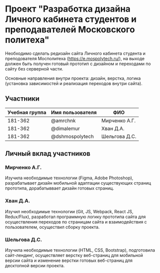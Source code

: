 # Проект "Разработка дизайна Личного кабинета студентов и преподавателей Московского политеха"
Необходимо сделать редизайн сайта Личного кабинета студента и преподователя Мосполитеха (https://e.mospolytech.ru/), на выходе должен быть получен готовый прототип с дизайном и переходами по сайту без серверной части.

Основные направления внутри проекта: дизайн, верстка, логика (установка зависимостей и реализация переходов внутри сайта).

## Участники

| Учебная группа | Имя пользователя | ФИО                      |
|----------------|------------------|--------------------------|
| 181-362        | @amrchnk         | Мирченко А.Г.            |
| 181-362        | @dimalemur       | Хван Д.А.                |
| 181-362        | @dshmospolytech  | Шельгова Д.С.            |

## Личный вклад участников

### Мирченко А.Г.

Изучила необходимые технологии (Figma, Adobe Photoshop), разрабатывает дизайн мобильной адаптации существующих страниц прототипа, дорабатыввает дизайн готовых страниц.

### Хван Д.А.

Изучил необходимые технологии (Git, JS, Webpack, React JS, Redux/Flux), разработал программную логику прототипа сайта для осуществления переходов по страницам сайта и взаимодействия с пользователем, осуществил сборку проекта.

### Шельгова Д.С.

Изучила необходимые технологии (HTML, CSS, Bootstrap), подготовила сайт-лендинг, осуществляет верстку веб-страниц для мобильной версии сайта и изменение верстки готовых веб-страниц для десктопной версии проекта.
